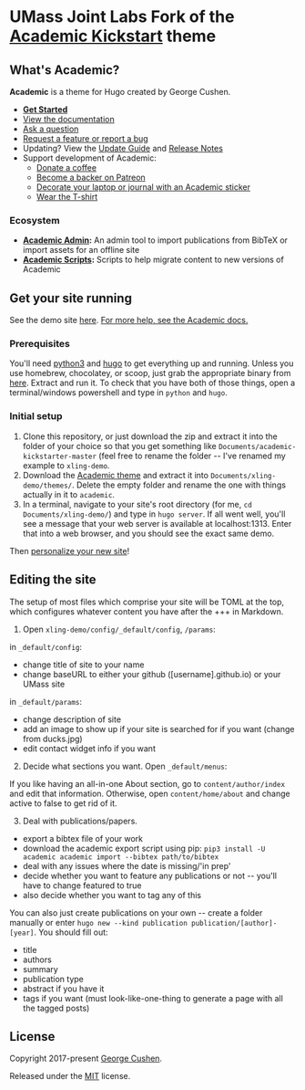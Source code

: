 # UMass Joint Labs Fork of the [Academic Kickstart](https://sourcethemes.com/academic/) theme

## What's Academic?

**Academic** is a theme for Hugo created by George Cushen.
- [**Get Started**](#install)
- [View the documentation](https://sourcethemes.com/academic/docs/)
- [Ask a question](http://discuss.gohugo.io/)
- [Request a feature or report a bug](https://github.com/gcushen/hugo-academic/issues)
- Updating? View the [Update Guide](https://sourcethemes.com/academic/docs/update/) and [Release Notes](https://sourcethemes.com/academic/updates/)
- Support development of Academic:
  - [Donate a coffee](https://paypal.me/cushen)
  - [Become a backer on Patreon](https://www.patreon.com/cushen)
  - [Decorate your laptop or journal with an Academic sticker](https://www.redbubble.com/people/neutreno/works/34387919-academic)
  - [Wear the T-shirt](https://academic.threadless.com/)

### Ecosystem

* **[Academic Admin](https://github.com/sourcethemes/academic-admin):** An admin tool to import publications from BibTeX or import assets for an offline site
* **[Academic Scripts](https://github.com/sourcethemes/academic-scripts):** Scripts to help migrate content to new versions of Academic

## Get your site running

See the demo site [here](http://people.umass.edu/rgeguera). [For more help, see the Academic docs.](https://sourcethemes.com/academic/docs/install/)

### Prerequisites

You'll need [python3](https://www.python.org/downloads/) and [hugo](https://gohugo.io/getting-started/installing) to get everything up and running. Unless you use homebrew, chocolatey, or scoop, just grab the appropriate binary from [here](https://github.com/gohugoio/hugo/releases). Extract and run it. To check that you have both of those things, open a terminal/windows powershell and type in `python` and `hugo`. 

### Initial setup

1. Clone this repository, or just download the zip and extract it into the folder of your choice so that you get something like `Documents/academic-kickstarter-master` (feel free to rename the folder -- I've renamed my example to `xling-demo`. 
2. Download the [Academic theme](https://github.com/gcushen/hugo-academic/archive/master.zip) and extract it into `Documents/xling-demo/themes/`. Delete the empty folder and rename the one with things actually in it to `academic`.
3. In a terminal, navigate to your site's root directory (for me, `cd Documents/xling-demo/`) and type in `hugo server`. If all went well, you'll see a message that your web server is available at localhost:1313. Enter that into a web browser, and you should see the exact same demo. 

Then [personalize your new site](https://sourcethemes.com/academic/docs/get-started/)!

## Editing the site

The setup of most files which comprise your site will be TOML at the top, which configures whatever content you have after the +++ in Markdown. 

1. Open `xling-demo/config/_default/config`, `/params`:

in `_default/config`:
- change title of site to your name
- change baseURL to either your github ([username].github.io) or your UMass site

in `_default/params`:
- change description of site
- add an image to show up if your site is searched for if you want (change from ducks.jpg)
- edit contact widget info if you want

2. Decide what sections you want. Open `_default/menus`:

If you like having an all-in-one About section, go to `content/author/index` and edit that information.
Otherwise, open `content/home/about` and change active to false to get rid of it.

3. Deal with publications/papers. 

- export a bibtex file of your work
- download the academic export script using pip: 
`pip3 install -U academic
academic import --bibtex path/to/bibtex`
- deal with any issues where the date is missing/'in prep'
- decide whether you want to feature any publications or not -- you'll have to change featured to true 
- also decide whether you want to tag any of this 

You can also just create publications on your own -- create a folder manually or enter `hugo new --kind publication publication/[author]-[year]`. You should fill out:
- title
- authors
- summary
- publication type
- abstract if you have it
- tags if you want (must look-like-one-thing to generate a page with all the tagged posts)

## License

Copyright 2017-present [George Cushen](https://georgecushen.com).

Released under the [MIT](https://github.com/sourcethemes/academic-kickstart/blob/master/LICENSE.md) license.
